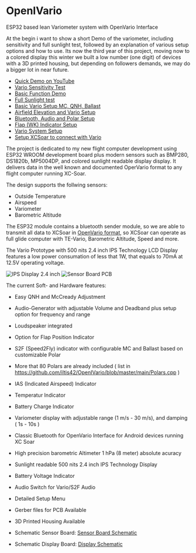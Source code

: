 # OpenIVario
ESP32 based lean Variometer system with OpenVario Interface

At the begin i want to show a short Demo of the variometer, including sensitivity and full sunlight test, followed by an explanation of various setup options and how to use. Its now the third year of this project, moving now to a colored display this winter we built a low number (one digit) of devices with a 3D printed housing, but depending on followers demands, we may do a bigger lot in near future.

* [Quick Demo on YouTube](https://www.youtube.com/watch?v=Piu5SiNPaRg)
* [Vario Sensitivity Test](https://www.youtube.com/watch?v=RqFLOQ9wvgY)
* [Basic Function Demo](https://www.youtube.com/watch?v=zGldyS57ZgQ)
* [Full Sunlight test](https://www.youtube.com/watch?v=TFL9i2DBNpA)
* [Basic Vario Setup MC, QNH, Ballast](https://www.youtube.com/watch?v=DvqhuaVlfEI)
* [Airfield Elevation and Vario Setup](https://www.youtube.com/watch?v=x3UIpL9qGec)
* [Bluetooth, Audio and Polar Setup](https://www.youtube.com/watch?v=9HcsfyLX-wE)
* [Flap (WK) Indicator Setup](https://www.youtube.com/watch?v=tP2a2aDoOsg)
* [Vario System Setup](https://www.youtube.com/watch?v=BCR16WUTwJY)
* [Setup XCSoar to connect with Vario](https://www.youtube.com/watch?v=LDgnvLoTekU&t=95s)

The project is dedicated to my new flight computer development using ESP32 WROOM development board plus modern sensors such as BMP280, DS1820b, MP5004DP, and colored sunlight readable display display.
It delivers data in the well known and documented OperVario format to any flight computer running XC-Soar.

The design supports the follwing sensors:
* Outside Temperature
* Airspeed
* Variometer
* Barometric Altitude

The ESP32 module contains a bluetooth sender module, so we are able to transmit all data to XCSoar in [OpenVario format](https://github.com/iltis42/OpenIVario/blob/master/putty.log), so XCSoar can operate as full glide computer with TE-Vario, Barometric Altitude, Speed and more.

The Vario Prototype with 500 nits 2.4 inch IPS Technology LCD Display features a low power consumation of less that 1W, that equals to 70mA at 12.5V operating voltage.

![IPS Display 2.4 inch](https://raw.githubusercontent.com/iltis42/OpenIVario/master/images/IMG_20200207_000831_resized_20200207_120901714.jpg)
![Sensor Board PCB](https://github.com/iltis42/OpenIVario/blob/master/images/Sensorboard.jpg?raw=true)

The current Soft- and Hardware features:

- Easy QNH and McCready Adjustment
- Audio-Generator with adjustable Volume and Deadband plus setup option for frequency and range
- Loudspeaker integrated
- Option for Flap Position Indicator
- S2F (Speed2Fly) indicator with configurable MC and Ballast based on customizable Polar
- More that 80 Polars are already included ( list in https://github.com/iltis42/OpenIVario/blob/master/main/Polars.cpp )
- IAS (Indicated Airspeed) Indicator
- Temperatur Indicator
- Battery Charge Indicator
- Variometer display with adjustable range (1 m/s - 30 m/s), and damping ( 1s - 10s )
- Classic Bluetooth for OpenVario Interface for Android devices running XC Soar
- High precision barometric Altimeter 1 hPa (8 meter) absolute acuracy
- Sunlight readable 500 nits 2.4 inch IPS Technology Display
- Battery Voltage Indicator
- Audio Switch for Vario/S2F Audio
- Detailed Setup Menu

- Gerber files for PCB Available
- 3D Printed Housing Available 
- Schematic Sensor Board: [Sensor Board Schematic](https://github.com/iltis42/OpenIVario/blob/master/images/sensor.pdf)
- Schematic Display Board: [Display Schematic](https://github.com/iltis42/OpenIVario/blob/master/images/ivario-display.pdf)
